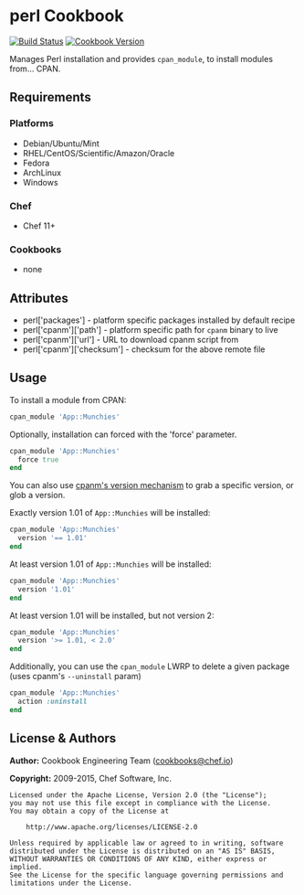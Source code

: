 # perl Cookbook

[![Build Status](https://travis-ci.org/chef-cookbooks/perl.svg?branch=master)](http://travis-ci.org/chef-cookbooks/perl) [![Cookbook Version](https://img.shields.io/cookbook/v/perl.svg)](https://supermarket.chef.io/cookbooks/perl)

Manages Perl installation and provides `cpan_module`, to install modules from... CPAN.

## Requirements

### Platforms

- Debian/Ubuntu/Mint
- RHEL/CentOS/Scientific/Amazon/Oracle
- Fedora
- ArchLinux
- Windows

### Chef

- Chef 11+

### Cookbooks

- none

## Attributes

- perl['packages'] - platform specific packages installed by default recipe
- perl['cpanm']['path'] - platform specific path for `cpanm` binary to live
- perl['cpanm']['url'] - URL to download cpanm script from
- perl['cpanm']['checksum'] - checksum for the above remote file

## Usage

To install a module from CPAN:

```ruby
cpan_module 'App::Munchies'
```

Optionally, installation can forced with the 'force' parameter.

```ruby
cpan_module 'App::Munchies'
  force true
end
```

You can also use [cpanm's version mechanism](http://search.cpan.org/~miyagawa/App-cpanminus-1.7027/bin/cpanm#COMMANDS) to grab a specific version, or glob a version.

Exactly version 1.01 of `App::Munchies` will be installed:

```ruby
cpan_module 'App::Munchies'
  version '== 1.01'
end
```

At least version 1.01 of `App::Munchies` will be installed:

```ruby
cpan_module 'App::Munchies'
  version '1.01'
end
```

At least version 1.01 will be installed, but not version 2:

```ruby
cpan_module 'App::Munchies'
  version '>= 1.01, < 2.0'
end
```

Additionally, you can use the `cpan_module` LWRP to delete a given package (uses cpanm's `--uninstall` param)

```ruby
cpan_module 'App::Munchies'
  action :uninstall
end
```

## License & Authors

**Author:** Cookbook Engineering Team ([cookbooks@chef.io](mailto:cookbooks@chef.io))

**Copyright:** 2009-2015, Chef Software, Inc.

```
Licensed under the Apache License, Version 2.0 (the "License");
you may not use this file except in compliance with the License.
You may obtain a copy of the License at

    http://www.apache.org/licenses/LICENSE-2.0

Unless required by applicable law or agreed to in writing, software
distributed under the License is distributed on an "AS IS" BASIS,
WITHOUT WARRANTIES OR CONDITIONS OF ANY KIND, either express or implied.
See the License for the specific language governing permissions and
limitations under the License.
```
